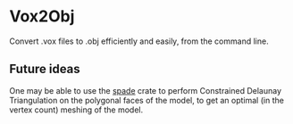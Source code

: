 # Vox2Obj

Convert .vox files to .obj efficiently and easily, from the command line.

## Future ideas

One may be able to use the [spade](https://crates.io/crates/spade) crate to perform Constrained Delaunay Triangulation on the polygonal faces of the model, to get an optimal (in the vertex count) meshing of the model.
